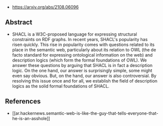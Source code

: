 
- https://arxiv.org/abs/2108.06096

## Abstract

- SHACL is a W3C-proposed language for expressing structural constraints on RDF graphs. In recent years, SHACL's popularity has risen quickly. This rise in popularity comes with questions related to its place in the semantic web, particularly about its relation to OWL (the de facto standard for expressing ontological information on the web) and description logics (which form the formal foundations of OWL). We answer these questions by arguing that SHACL is in fact a description logic. On the one hand, our answer is surprisingly simple, some might even say obvious. But, on the hand, our answer is also controversial. By resolving this issue once and for all, we establish the field of description logics as the solid formal foundations of SHACL.

## References

- [[ar.hackernews.semantic-web-is-like-the-guy-that-tells-everyone-that-he-is-an-asshole]]